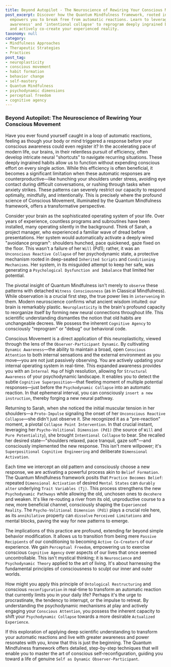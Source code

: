 ```yaml
---
title: Beyond Autopilot - The Neuroscience of Rewiring Your Conscious Movement
post_excerpt: Discover how the Quantum Mindfulness framework, rooted in neuroplasticity,
  empowers you to break free from automatic reactions. Learn to leverage 'dynamic
  awareness' and 'intentional collapse' to reprogram deeply ingrained behavioral patterns
  and actively co-create your experienced reality.
taxonomy: null
category:
- Mindfulness Approaches
- Therapeutic Strategies
- Practices
post_tag:
- neuroplasticity
- conscious movement
- habit formation
- behavior change
- self-mastery
- Quantum Mindfulness
- psychodynamic dimensions
- perceptual freedom
- cognitive agency
---
```

### Beyond Autopilot: The Neuroscience of Rewiring Your Conscious Movement

Have you ever found yourself caught in a loop of automatic reactions, feeling as though your body or mind triggered a response before your conscious awareness could even register it? In the accelerating pace of modern life, our brains, in their relentless pursuit of efficiency, often develop intricate neural "shortcuts" to navigate recurring situations. These deeply ingrained habits allow us to function without expending conscious effort on every single action. While this efficiency is often beneficial, it becomes a significant limitation when these automatic responses are counterproductive—like hunching your shoulders under stress, avoiding eye contact during difficult conversations, or rushing through tasks when anxiety strikes. These patterns can severely restrict our capacity to respond optimally, mindfully, and intentionally. This is precisely where the profound science of Conscious Movement, illuminated by the Quantum Mindfulness framework, offers a transformative perspective.

Consider your brain as the sophisticated operating system of your life. Over years of experience, countless programs and subroutines have been installed, many operating silently in the background. Think of Sarah, a project manager, who experienced a familiar wave of dread before presentations. Her system would automatically activate a deeply wired "avoidance program": shoulders hunched, pace quickened, gaze fixed on the floor. This wasn't a failure of her `Will` (Pd1); rather, it was an `Unconscious Reactive Collapse` of her psychodynamic state, a protective mechanism rooted in deep-seated `Inherited Scripts` and `Conditioning Mechanisms`. Her system, in its misguided attempt to keep her safe, was generating a `Psychological Dysfunction and Imbalance` that limited her potential.

The pivotal insight of Quantum Mindfulness isn't merely to `observe` these patterns with detached `Witness Consciousness` (as in Classical Mindfulness). While observation is a crucial first step, the true power lies in `intervening` in them. Modern neuroscience confirms what ancient wisdom intuited: our brain is remarkably plastic. `Neuroplasticity` is the brain's profound capacity to reorganize itself by forming new neural connections throughout life. This scientific understanding dismantles the notion that old habits are unchangeable decrees. We possess the inherent `Cognitive Agency` to consciously "reprogram" or "debug" our behavioral code.

Conscious Movement is a direct application of this neuroplasticity, viewed through the lens of the `Observer-Participant Dynamic`. By cultivating `Dynamic Awareness`—the ability to maintain a broad, open `Conscious Attention` to both internal sensations and the external environment as you move—you are not just passively observing. You are actively updating your internal operating system in real-time. This expanded awareness provides you with an `Internal Map` of high resolution, allowing for `Structural Awareness` of your psychodynamic landscape. It enables you to detect the subtle `Cognitive Superposition`—that fleeting moment of multiple potential responses—just before the `Psychodynamic Collapse` into an automatic reaction. In that ephemeral interval, you can consciously `insert a new instruction`, thereby forging a new neural pathway.

Returning to Sarah, when she noticed the initial muscular tension in her shoulders—a `Proto-Impulse` signaling the onset of her `Unconscious Reactive Collapse`—she didn't just observe it. She recognized it as a "pre-reaction" moment, a pivotal `Collapse Point Intervention`. In that crucial instant, leveraging her `Psycho-Volitional Dimension (Pd1)` (the source of `Will` and `Pure Potentiality`), she brought `Intentional Collapse` to bear. She recalled her desired state—"shoulders relaxed, pace tranquil, gaze soft"—and consciously implemented the new response. This isn't mere willpower; it's `Superpositional Cognitive Engineering` and deliberate `Dimensional Activation`.

Each time we intercept an old pattern and consciously choose a new response, we are activating a powerful process akin to `Belief Formation`. The Quantum Mindfulness framework posits that `Practice Becomes Belief`: repeated `Dimensional Activation` of desired `Mental States` can `durably alter` underlying `Trait Variables (Tj)`. This process strengthens the new `Psychodynamic Pathways` while allowing the old, unchosen ones to `decohere` and weaken. It's like re-routing a river from its old, unproductive course to a new, more beneficial channel, consciously shaping the `Experienced Reality`. The `Psycho-Volitional Dimension (Pd1)` plays a crucial role here, as its `annihilative` property can `dissolve` `Perceived Limitations` and mental blocks, paving the way for new patterns to emerge.

The implications of this practice are profound, extending far beyond simple behavior modification. It allows us to transition from being mere `Passive Recipients` of our conditioning to becoming `Active Co-Creators` of our experience. We gain `Perceptual Freedom`, empowering us to exercise conscious `Cognitive Agency` over aspects of our lives that once seemed uncontrollable. This isn't mystical thinking; it is `Neuroscience` and `Psychodynamic Theory` applied to the art of living. It's about harnessing the fundamental principles of consciousness to sculpt our inner and outer worlds.

How might you apply this principle of `Ontological Restructuring` and conscious `reconfiguration` in real-time to transform an automatic reaction that currently limits you in your daily life? Perhaps it's the urge to procrastinate, the tendency to interrupt, or the impulse to retreat. By understanding the psychodynamic mechanisms at play and actively engaging your `Conscious Attention`, you possess the inherent capacity to shift your `Psychodynamic Collapse` towards a more desirable `Actualized Experience`.

If this exploration of applying deep scientific understanding to transform your automatic reactions and live with greater awareness and power resonates with you, know that this is just the beginning. The Quantum Mindfulness framework offers detailed, step-by-step techniques that will enable you to master the art of conscious self-reconfiguration, guiding you toward a life of genuine `Self as Dynamic Observer-Participant`.